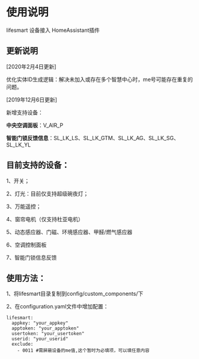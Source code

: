 使用说明
==== 
lifesmart 设备接入 HomeAssistant插件

更新说明
-------  
[2020年2月4日更新]

优化实体ID生成逻辑：解决未加入或存在多个智慧中心时，me号可能存在重复的问题。

[2019年12月6日更新]

新增支持设备：

**中央空调面板**：V_AIR_P

**智能门锁反馈信息**：SL_LK_LS、SL_LK_GTM、SL_LK_AG、SL_LK_SG、SL_LK_YL

目前支持的设备：
-------  
1、开关；

2、灯光：目前仅支持超级碗夜灯；

3、万能遥控；

4、窗帘电机（仅支持杜亚电机）

5、动态感应器、门磁、环境感应器、甲醛/燃气感应器

6、空调控制面板

7、智能门锁信息反馈

使用方法：
-------  
1、将lifesmart目录复制到config/custom_components/下

2、在configuration.yaml文件中增加配置：

```
lifesmart:
  appkey: "your_appkey" 
  apptoken: "your_apptoken"
  usertoken: "your_usertoken" 
  userid: "your_userid"
  exclude:
    - 0011 #需屏蔽设备的me值,这个暂时为必填项，可以填任意内容
```
    
